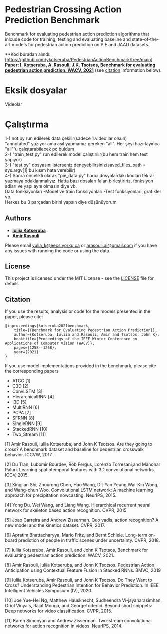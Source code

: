 # Pedestrian Crossing Action Prediction Benchmark

Benchmark for evaluating pedestrian action prediction algorithms that inlcude code for training, testing and evaluating baseline and state-of-the-art models for pedestrian action prediction on PIE and JAAD datasets.



**Kod buradan alındı: [https://github.com/ykotseruba/PedestrianActionBenchmark/tree/main]                                                                            
**Paper: [I. Kotseruba, A. Rasouli, J.K. Tsotsos, Benchmark for evaluating pedestrian action prediction. WACV, 2021](https://openaccess.thecvf.com/content/WACV2021/papers/Kotseruba_Benchmark_for_Evaluating_Pedestrian_Action_Prediction_WACV_2021_paper.pdf)** (see [citation](#citation) information below).


# Eksik dosyalar
Videolar                                                                                                                                                           
                                                                                          

# Çalıştırma
1-) not.py run edilerek data çekilir(sadece 1.video'lar olsun)                                                                                                      
"annotated" yazıyor ama asıl yapmamız gereken "all". Her şeyi hazırlayınca "all"'u çalıştarabilecek pc buldum                                                        
2-) "train_test.py" run edilerek model çalıştırılır(bu hem train hem test yapıyor)       
3-) "test.py" dosyasını isterseniz deneyebilirsiniz(saved_files_path = sys.argv[1] bu kısım hata verebilir)     
4-) Sonra öncelikli olarak "pie_data.py" harici dosyalardaki kodları tekrar yazmaya odaklanmalıyız. Hatta bazı dosaları falan birleştiririz, fonksiyon adları ve yapı aynı olmasın diye vb.    
Data fonksiyonları -Model ve train fonksiyonları -Test fonksiyonları, grafikler vb.    
Herkes bu 3 parçadan birini yapsın diye düşünüyorum

## Authors

* **[Iuliia Kotseruba](http://www.cse.yorku.ca/~yulia_k/)**
* **[Amir Rasouli](http://www.cse.yorku.ca/~aras/index.html)**

Please email yulia_k@eecs.yorku.ca or arasouli.ai@gmail.com if you have any issues with running the code or using the data.

<a name="license"></a>
## License
This project is licensed under the MIT License - see the [LICENSE](LICENSE) file for details


<a name="citation"></a>
## Citation

If you use the results, analysis or code for the models presented in the paper, please cite:

```
@inproceedings{kotseruba2021benchmark,
	title={{Benchmark for Evaluating Pedestrian Action Prediction}},
	author={Kotseruba, Iuliia and Rasouli, Amir and Tsotsos, John K},
	booktitle={Proceedings of the IEEE Winter Conference on Applications of Computer Vision (WACV)},
	pages={1258--1268},
	year={2021}
}
```

If you use model implementations provided in the benchmark, please cite the corresponding papers

- ATGC [1] 
- C3D [2]
- ConvLSTM [3]
- HierarchicalRNN [4]
- I3D [5]
- MultiRNN [6]
- PCPA [7]
- SFRNN [8] 
- SingleRNN [9]
- StackedRNN [10]
- Two_Stream [11]

[1] Amir Rasouli, Iuliia Kotseruba, and John K Tsotsos. Are they going to cross?  A benchmark dataset and baseline for pedestrian crosswalk behavior.  ICCVW, 2017.

[2] Du Tran, Lubomir Bourdev, Rob Fergus, Lorenzo Torresani,and Manohar Paluri. Learning spatiotemporal features with 3D convolutional networks. ICCV, 2015.

[3] Xingjian Shi, Zhourong Chen, Hao Wang, Dit-Yan Yeung,Wai-Kin Wong, and Wang-chun Woo. Convolutional LSTM network:  A machine learning approach for precipitation nowcasting. NeurIPS, 2015.

[4] Yong Du, Wei Wang, and Liang Wang. Hierarchical recurrent neural network for skeleton based action recognition. CVPR, 2015

[5] Joao Carreira and Andrew Zisserman.  Quo vadis, action recognition?  A new model and the kinetics dataset.  CVPR, 2017.

[6] Apratim Bhattacharyya, Mario Fritz, and Bernt Schiele. Long-term on-board prediction of people in traffic scenes under uncertainty. CVPR, 2018.

[7] Iuliia Kotseruba, Amir Rasouli, and John K Tsotsos, Benchmark for evaluating pedestrian action prediction. WACV, 2021.

[8] Amir Rasouli, Iuliia Kotseruba, and John K Tsotsos. Pedestrian Action Anticipation using Contextual Feature Fusion in Stacked RNNs. BMVC, 2019

[9] Iuliia Kotseruba, Amir Rasouli, and John K Tsotsos.  Do They Want to Cross? Understanding Pedestrian Intention for Behavior Prediction. In IEEE Intelligent Vehicles Symposium (IV), 2020.

[10] Joe Yue-Hei Ng, Matthew Hausknecht, Sudheendra Vi-jayanarasimhan, Oriol Vinyals, Rajat Monga, and GeorgeToderici. Beyond short snippets: Deep networks for video classification. CVPR, 2015.

[11] Karen Simonyan and Andrew Zisserman. Two-stream convolutional networks for action recognition in videos. NeurIPS, 2014.
